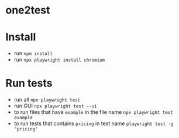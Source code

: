 # one2test



# Install

- run ```npm install```
- run ```npx playwright install chromium```

# Run tests

- run all ```npx playwright test```
- run GUI ```npx playwright test --ui```
- to run files that have ```example``` in the file name ```npx playwright test example```
- to run tests that contains ```pricing``` in test name ```playwright test -g "pricing"```